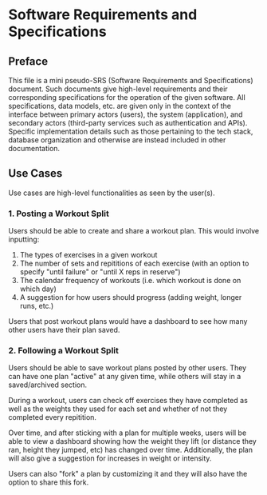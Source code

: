 # Software Requirements and Specifications

## Preface

This file is a mini pseudo-SRS (Software Requirements and Specifications) document. Such documents give high-level requirements and their corresponding specifications for the operation of the given software. All specifications, data models, etc. are given only in the context of the interface between primary actors (users), the system (application), and secondary actors (third-party services such as authentication and APIs). Specific implementation details such as those pertaining to the tech stack, database organization and otherwise are instead included in other documentation.

## Use Cases

Use cases are high-level functionalities as seen by the user(s).

### 1. Posting a Workout Split

Users should be able to create and share a workout plan. This would involve inputting:

1. The types of exercises in a given workout
2. The number of sets and repititions of each exercise (with an option to specify "until failure" or "until X reps in reserve")
3. The calendar frequency of workouts (i.e. which workout is done on which day)
4. A suggestion for how users should progress (adding weight, longer runs, etc.)

Users that post workout plans would have a dashboard to see how many other users have their plan saved.

### 2. Following a Workout Split

Users should be able to save workout plans posted by other users. They can have one plan "active" at any given time, while others will stay in a saved/archived section.

During a workout, users can check off exercises they have completed as well as the weights they used for each set and whether of not they completed every repitition.

Over time, and after sticking with a plan for multiple weeks, users will be able to view a dashboard showing how the weight they lift (or distance they ran, height they jumped, etc) has changed over time. Additionally, the plan will also give a suggestion for increases in weight or intensity.

Users can also "fork" a plan by customizing it and they will also have the option to share this fork.